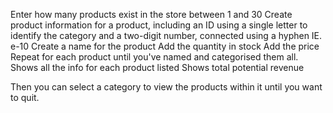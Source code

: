 Enter how many products exist in the store between 1 and 30
Create product information for a product, including an ID using a single letter to identify the category and a two-digit number, connected using a hyphen IE. e-10
Create a name for the product
Add the quantity in stock
Add the price
Repeat for each product until you've named and categorised them all.
Shows all the info for each product listed
Shows total potential revenue

Then you can select a category to view the products within it until you want to quit.
